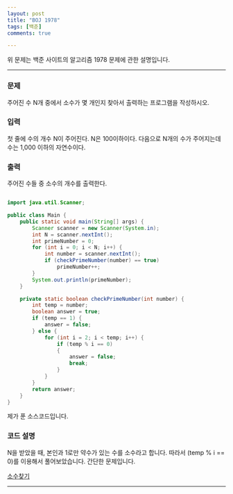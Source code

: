```yaml
---
layout: post
title: "BOJ 1978"
tags: [백준]
comments: true

---
```


위 문제는 백준 사이트의 알고리즘 1978 문제에 관한 설명입니다.<br>

---

### 문제

주어진 수 N개 중에서 소수가 몇 개인지 찾아서 출력하는 프로그램을 작성하시오.

### 입력

첫 줄에 수의 개수 N이 주어진다. N은 100이하이다. 다음으로 N개의 수가 주어지는데 수는 1,000 이하의 자연수이다.

### 출력

주어진 수들 중 소수의 개수를 출력한다.

```java

import java.util.Scanner;

public class Main {
    public static void main(String[] args) {
        Scanner scanner = new Scanner(System.in);
        int N = scanner.nextInt();
        int primeNumber = 0;
        for (int i = 0; i < N; i++) {
            int number = scanner.nextInt();
            if (checkPrimeNumber(number) == true)
                primeNumber++;
        }
        System.out.println(primeNumber);
    }

    private static boolean checkPrimeNumber(int number) {
        int temp = number;
        boolean answer = true;
        if (temp == 1) {
            answer = false;
        } else {
            for (int i = 2; i < temp; i++) {
                if (temp % i == 0)
				{
					answer = false;
					break;
				}
            }
        }
        return answer;
    }
}


```

제가 푼 소스코드입니다.

### 코드 설명

N을 받았을 때, 본인과 1로만 약수가 있는 수를 소수라고 합니다.
따라서 (temp % i == 0)를 이용해서 풀어보았습니다.
간단한 문제입니다.

<a href="https://www.acmicpc.net/problem/1978">소수찾기</a>

---
